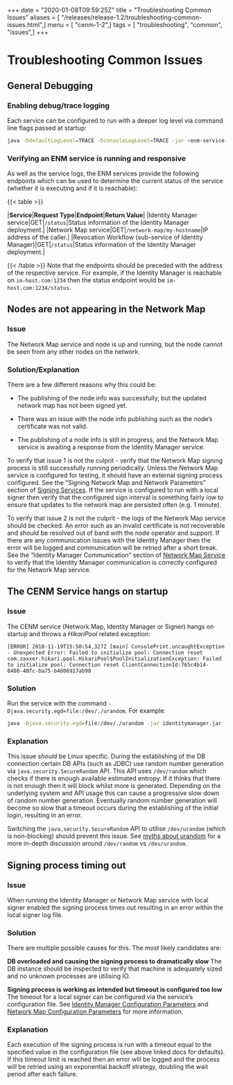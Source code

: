 +++
date = "2020-01-08T09:59:25Z"
title = "Troubleshooting Common Issues"
aliases = [ "/releases/release-1.2/troubleshooting-common-issues.html",]
menu = [ "cenm-1-2",]
tags = [ "troubleshooting", "common", "issues",]
+++


# Troubleshooting Common Issues


## General Debugging


### Enabling debug/trace logging

Each service can be configured to run with a deeper log level via command line flags passed at startup:

```bash
java -DdefaultLogLevel=TRACE -DconsoleLogLevel=TRACE -jar <enm-service-jar>.jar --config-file <config file>
```

### Verifying an ENM service is running and responsive

As well as the service logs, the ENM services provide the following endpoints which can be used to determine the current
                    status of the service (whether it is executing and if it is reachable):


{{< table >}}

|**Service**|**Request Type**|**Endpoint**|**Return Value**|
|Identity Manager service|GET|`/status`|Status information of the Identity Manager deployment.|
|Network Map service|GET|`/network-map/my-hostname`|IP address of the caller.|
|Revocation Workflow (sub-service of Identity Manager)|GET|`/status`|Status information of the Identity Manager deployment.|

{{< /table >}}
Note that the endpoints should be preceded with the address of the respective service. For example, if the Identity
                    Manager is reachable on `im-host.com:1234` then the status endpoint would be `im-host.com:1234/status`.


## Nodes are not appearing in the Network Map


### Issue

The Network Map service and node is up and running, but the node cannot be seen from any other nodes on the network.


### Solution/Explanation

There are a few different reasons why this could be:


* The publishing of the node info was successfully, but the updated network map has not been signed yet.


* There was an issue with the node info publishing such as the node’s certificate was not valid.


* The publishing of a node info is still in progress, and the Network Map service is awaiting a response from the
                            Identity Manager service.


To verify that issue 1 is not the culprit - verify that the Network Map signing process is still successfully running
                    periodically. Unless the Network Map service is configured for testing, it should have an external signing process
                    configured. See the “Signing Network Map and Network Parameters” section of [Signing Services](signing-service.md). If the service is
                    configured to run with a local signer then verify that the configured sign interval is something fairly low to ensure
                    that updates to the network map are persisted often (e.g. 1 minute).

To verify that issue 2 is not the culprit - the logs of the Network Map service should be checked. An error such as an
                    invalid certificate is not recoverable and should be resolved out of band with the node operator and support.
                    If there are any communication issues with the Identity Manager then the error will be logged and communication will be
                    retried after a short break. See the “Identity Manager Communication” section of [Network Map Service](network-map.md) to verify that the
                    Identity Manager communication is correctly configured for the Network Map service.


## The CENM Service hangs on startup


### Issue

The CENM service (Network Map, Identity Manager or Signer) hangs on startup and throws a *HikariPool* related exception:

```guess
[ERROR] 2018-11-19T15:50:54,327Z [main] ConsolePrint.uncaughtException - Unexpected Error: Failed to initialize pool: Connection reset
com.zaxxer.hikari.pool.HikariPool$PoolInitializationException: Failed to initialize pool: Connection reset ClientConnectionId:765c4b14-
8486-48fc-ba75-b4606917ab98
```

### Solution

Run the service with the command `-Djava.security.egd=file:/dev/./urandom`. For example:

```bash
java -Djava.security.egd=file:/dev/./urandom -jar identitymanager.jar --config-file identitymanager.conf
```

### Explanation

This issue *should* be Linux specific. During the establishing of the DB connection certain DB APIs (such as JDBC) use
                    random number generation via `java.security.SecureRandom` API. This API uses `/dev/random` which checks if there is
                    enough available estimated entropy. If it thinks that there is not enough then it will block whilst more is generated.
                    Depending on the underlying system and API usage this can cause a progressive slow down of random number generation.
                    Eventually random number generation will become so slow that a timeout occurs during the establishing of the initial
                    login, resulting in an error.

Switching the `java.security.SecureRandom` API to utilise `/dev/urandom` (which is non-blocking) should prevent this
                    issue. See [myths about urandom](https://www.2uo.de/myths-about-urandom/) for a more in-depth discussion around
                    `/dev/random` vs `/dev/urandom`.


## Signing process timing out


### Issue

When running the Identity Manager or Network Map service with local signer enabled the signing process times out
                    resulting in an error within the local signer log file.


### Solution

There are multiple possible causes for this. The most likely candidates are:

**DB overloaded and causing the signing process to dramatically slow**
                    The DB instance should be inspected to verify that machine is adequately sized and no unknown processes are utilising
                    IO.

**Signing process is working as intended but timeout is configured too low**
                    The timeout for a local signer can be configured via the service’s configuration file. See
                    [Identity Manager Configuration Parameters](config-identity-manager-parameters.md) and [Network Map Configuration Parameters](config-network-map-parameters.md) for more information.


### Explanation

Each execution of the signing process is run with a timeout equal to the specified value in the configuration file (see
                    above linked docs for defaults). If this timeout limit is reached then an error will be logged and the process will be
                    retried using an exponential backoff strategy, doubling the wait period after each failure.


